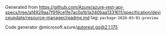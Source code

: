 Generated from https://github.com/Azure/azure-rest-api-specs/tree/af4929aa7f919ce1fe7ac0a1b1a340baa1331611/specification/deviceupdate/resource-manager/readme.md tag: `package-2020-03-01-preview`

Code generator @microsoft.azure/autorest.go@2.1.175


